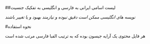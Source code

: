 ##لیست اسامی ایرانی به فارسی و انگلیسی به تفکیک جنسیت

_نویسه های انگلیسی ممکن است دقیق نبوده و نیازمند بهبود و یا تغییر باشند_

#نحوه استفاده

هر فایل محتوی یک آرایه جیسون بوده که به ترتیب الفبا فارسی مرتب شده است
